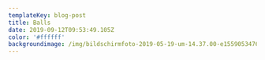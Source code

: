 ```yaml
---
templateKey: blog-post
title: Balls
date: 2019-09-12T09:53:49.105Z
color: '#ffffff'
backgroundimage: /img/bildschirmfoto-2019-05-19-um-14.37.00-e1559053476822.png
---
```


